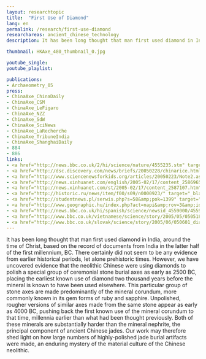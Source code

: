 ```yaml
---
layout: researchtopic
title:  "First Use of Diamond"
lang: en
permalink: /research/first-use-diamond
researchareas: ancient_chinese_technology
description: It has been long thought that man first used diamond in India, around the time of Christ, based on the record of documents from India in the latter half of the first millennium, BC. 

thumbnail: HKAxe_480_thumbnail_0.jpg

youtube_single: 
youtube_playlist: 

publications:
- Archaeometry_05
press:
- ChinaAxe_ChinaDaily
- ChinaAxe_CSM
- ChinaAxe_LeFigaro
- ChinaAxe_NZZ
- ChinaAxe_SdW
- ChinaAxe_SciNews
- ChinaAxe_LaRecherche
- ChinaAxe_TribuneIndia
- ChinaAxe_ShanghaiDaily
- 884
- 886
links: 
- <a href="http://news.bbc.co.uk/2/hi/science/nature/4555235.stm" target="_blank">BBC News [UK]</a> (May 2005)
- <a href="http://dsc.discovery.com/news/briefs/20050228/chinarice.html" target="_blank">Discovery Channel</a> (Feb 2005)
- <a href="http://www.sciencenewsforkids.org/articles/20050223/Note2.asp" target="_blank">Science News for Kids</a> (Feb 2005)
- <a href="http://news.xinhuanet.com/english/2005-02/17/content_2586965.htm" target="_blank">Xinhua News Service [China]</a> (Feb 2005)
- <a href="http://news.xinhuanet.com/st/2005-02/17/content_2587107.htm" target="_blank">Xinhua News Service [China]</a> (Feb 2005)
- <a href="http://historic.ru/news/item/f00/s09/n0000923/" target="_blank">Historic.ru [Russia]</a> (May 2005)
- <a href="http://studentnews.pl/serwis.php?s=58&amp;pok=1399" target="_blank">studentnews.pl [Poland]</a> (Feb 2005)
- <a href="http://www.geographic.hu/index.php?act=napi&amp;rov=3&amp;id=4812" target="_blank">National Geographic [Hungary]</a> (May 2005)
- <a href="http://news.bbc.co.uk/hi/spanish/science/newsid_4559000/4559673.stm" target="_blank">BBC Mundo [Spain]</a> (May 2005)
- <a href="http://www.bbc.co.uk/vietnamese/science/story/2005/05/050518_chinadiamond.shtml" target="_blank">BBC News [Vietnam]</a> (May 2005)
- <a href="http://www.bbc.co.uk/slovak/science/story/2005/06/050601_diamonds_china.shtml" target="_blank">BBC News [Slovakia]</a> (May 2005)
---
```

It has been long thought that man first used diamond in India, around the time of Christ, based on the record of documents from India in the latter half of the first millennium, BC. There certainly did not seem to be any evidence from earlier historical periods, let alone prehistoric times. However, we have uncovered evidence that the neolithic Chinese were using diamonds to polish a special group of ceremonial stone burial axes as early as 2500 BC, placing the earliest known use of diamond two thousand years before the mineral is known to have been used elsewhere. This particular group of stone axes are made predominantly of the mineral corundum, more commonly known in its gem forms of ruby and sapphire. Unpolished, rougher versions of similar axes made from the same stone appear as early as 4000 BC, pushing back the first known use of the mineral corundum to that time, millennia earlier than what had been thought previously. Both of these minerals are substantially harder than the mineral nephrite, the principal component of ancient Chinese jades. Our work may therefore shed light on how large numbers of highly-polished jade burial artifacts were made, an enduring mystery of the material culture of the Chinese neolithic.